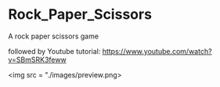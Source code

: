 # Rock_Paper_Scissors
A rock paper scissors game 

followed by Youtube tutorial: https://www.youtube.com/watch?v=SBmSRK3feww

<img src = "./images/preview.png>